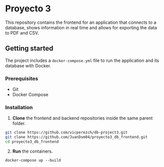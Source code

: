 # Proyecto 3

This repository contains the frontend for an application that connects to a database, shows information in real time and allows for exporting the data to PDF and CSV.

## Getting started
The project includes a `docker-compose.yml` file to run the application and its database with Docker.

### Prerequisites
- Git
- Docker Compose

### Installation
1. **Clone** the frontend and backend repositories inside the same parent folder.
```sh
git clone https://github.com/vicperezch/db-project3.git
git clone https://github.com/JuanDsm04/proyecto3_db_frontend.git
cd proyecto3_db_frontend
```

2. **Run** the containers.
```
docker-compose up --build
```

